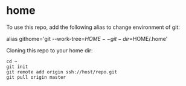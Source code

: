 # home

To use this repo, add the following alias to change environment of git:

alias githome='git --work-tree=$HOME --git-dir=$HOME/.home'

Cloning this repo to your home dir:
```
cd ~
git init
git remote add origin ssh://host/repo.git
git pull origin master
```



